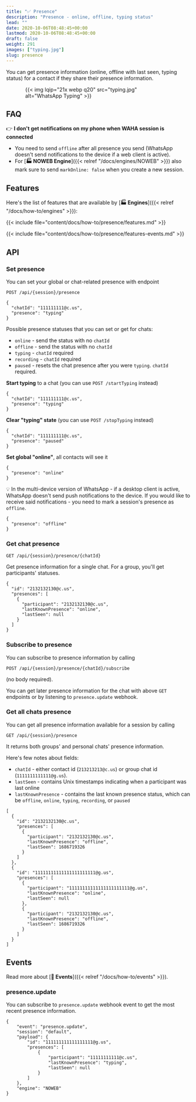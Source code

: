 ```yaml
---
title: "✅ Presence"
description: "Presence - online, offline, typing status"
lead: ""
date: 2020-10-06T08:48:45+00:00
lastmod: 2020-10-06T08:48:45+00:00
draft: false
weight: 291
images: ["typing.jpg"]
slug: presence
---
```


You can get presence information (online, offline with last seen, typing status) for a contact if they share their
presence information.

<div style="width: 400px; max-width: 100%; margin: 0 auto;">
{{< img lqip="21x webp q20" src="typing.jpg" alt="WhatsApp Typing" >}}
</div>


## FAQ
👉 **I don't get notifications on my phone when WAHA session is connected**
- You need to send `offline` after all presence you send (WhatsApp doesn't send notifications to the device if a web client is active).
- For [**🏭 NOWEB Engine**]({{< relref "/docs/engines/NOWEB" >}}) also mark sure to send `markOnline: false` 
when you create a new session.

## Features

Here's the list of features that are available by [**🏭 Engines**]({{< relref "/docs/how-to/engines" >}}):

{{< include file="content/docs/how-to/presence/features.md" >}}

{{< include file="content/docs/how-to/presence/features-events.md" >}}

## API

### Set presence
You can set your global or chat-related presence with endpoint

```http request
POST /api/{session}/presence
```

```jsonc { title="Body" }
{
  "chatId": "111111111@c.us",
  "presence": "typing"
}
```

Possible presence statuses that you can set or get for chats:
- `online` - send the status with no `chatId`
- `offline` - send the status with no `chatId`
- `typing` - `chatId` required
- `recording` - `chatId` required
- `paused` - resets the chat presence after you were `typing`. `chatId` required.

**Start typing** to a chat (you can use `POST /startTyping` instead)

```jsonc { title="Body" }
{
  "chatId": "111111111@c.us",
  "presence": "typing"
}
```

**Clear "typing" state** (you can use `POST /stopTyping` instead)

```jsonc { title="Body" }
{
  "chatId": "111111111@c.us",
  "presence": "paused"
}
```

**Set global "online"**, all contacts will see it

```jsonc { title="Body" }
{
  "presence": "online"
}
```

💡 In the multi-device version of WhatsApp - if a desktop client is active, WhatsApp doesn't send push notifications
to the device.
If you would like to receive said notifications - you need to mark a session's presence as `offline`.

```jsonc { title="Body" }
{
  "presence": "offline"
}
```

### Get chat presence

```http request
GET /api/{session}/presence/{chatId}
```

Get presence information for a single chat. For a group, you'll get participants' statuses.

```jsonc {title="Response"}
{
  "id": "2132132130@c.us",
  "presences": [
    {
      "participant": "2132132130@c.us",
      "lastKnownPresence": "online",
      "lastSeen": null
    }
  ]
}
```

### Subscribe to presence

You can subscribe to presence information by calling
```http request
POST /api/{session}/presence/{chatId}/subscribe
```

(no body required).

You can get later presence information for the chat with above `GET` endpoints or by listening to `presence.update`
webhook.

### Get all chats presence

You can get all presence information available for a session by calling

```http request
GET /api/{session}/presence
```

It returns both groups' and personal chats' presence information.

Here's few notes about fields:
- `chatId` - either contact id (`213213213@c.us`) or group chat id (`1111111111111@g.us`).
- `lastSeen` - contains Unix timestamps indicating when a participant was last online
- `lastKnownPresence` - contains the last known presence status, which can be
  `offline`, `online`, `typing`, `recording`, or `paused`

```jsonc {title="Response"}
[
  {
    "id": "2132132130@c.us",
    "presences": [
      {
        "participant": "2132132130@c.us",
        "lastKnownPresence": "offline",
        "lastSeen": 1686719326
      }
    ]
  },
  {
    "id": "11111111111111111111111@g.us",
    "presences": [
      {
        "participant": "11111111111111111111111@g.us",
        "lastKnownPresence": "online",
        "lastSeen": null
      },
      {
        "participant": "2132132130@c.us",
        "lastKnownPresence": "offline",
        "lastSeen": 1686719326
      }
    ]
  }
]
```


## Events
Read more about
[**🔄 Events**]({{< relref "/docs/how-to/events" >}}).

### presence.update

You can subscribe to `presence.update` webhook event to get the most recent presence information.

```jsonc { title="presence.update" }
{
    "event": "presence.update",
    "session": "default",
    "payload": {
        "id": "111111111111111111@g.us",
        "presences": [
            {
                "participant": "11111111111@c.us",
                "lastKnownPresence": "typing",
                "lastSeen": null
            }
        ]
    },
    "engine": "NOWEB"
}
```
